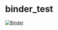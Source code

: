 # binder_test
[![Binder](https://mybinder.org/badge_logo.svg)](https://mybinder.org/v2/gh/carras10/binder_test/main)
